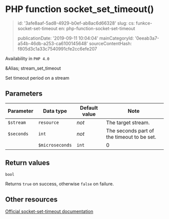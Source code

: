 PHP function socket_set_timeout()
=================================

> id: '3afe8aaf-5ad8-4929-b0ef-ab8ac6d66328'
> slug:
> 	cs: funkce-socket-set-timeout
> 	en: php-function-socket-set-timeout
> 
> publicationDate: '2019-09-11 10:04:04'
> mainCategoryId: '0eeab3a7-a54b-46db-a253-ca6100145648'
> sourceContentHash: f805d3c1a33c7540991cfe2cc6efe207

Availability in `PHP 4.0`

&Alias; <function>stream_set_timeout</function>
<p>Set timeout period on a stream


Parameters
--------------

| Parameter | Data type | Default value | Note |
|-----|-----|-----|-----|
| `$stream` | `resource` | *not* | The target stream. |
| `$seconds` | `int` | *not* | The seconds part of the timeout to be set. |
| | `$microseconds` | `int` | 0 | The microseconds part of the timeout to be set. |


Return values
----------------

`bool`

Returns `true` on success, otherwise `false` on failure.

Other resources
------------

[Official socket-set-timeout documentation](https://www.php.net/manual/en/function.socket-set-timeout.php)
